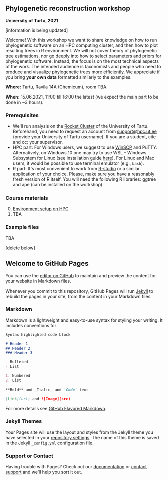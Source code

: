 ## Phylogenetic reconstruction workshop
**University of Tartu, 2021** 

[information is being updated]

Welcome! With this workshop we want to share knowledge on how to run phylogenetic software on an HPC computing cluster, and then how to plot resulting trees in R environment. We will not cover theory of phylogenetic tree estimations, nor go deeply into how to select parameters and priors for phylogenetic software. Instead, the focus is on the most technical aspects of the work. The intended audience is taxonomists and people who need to produce and visualize phylogenetic trees more efficiently. We appreciate if you bring **your own data** formatted similarly to the examples.

**Where:** Tartu, Ravila 14A (Chemicum), room TBA.

**When:** 15.06.2021, 11:00 till 16:00 the latest (we expect the main part to be done in ~3 hours).

### Prerequisites
- We'll run analysis on the [Rocket Cluster](https://hpc.ut.ee/en/resources/rocket-cluster-en/) of the University of Tartu. Beforehand, you need to request an account from support@hpc.ut.ee (provide your University of Tartu username). If you are a student, cite and cc: your supervisor.
- HPC part: For Windows users, we suggest to use [WinSCP](https://winscp.net/eng/downloads.php) and PuTTY.
Alternatively, on Windows 10 one may try to use WSL - Windows Subsystem for Linux (see installation guide [here](https://docs.microsoft.com/en-us/windows/wsl/install-win10)).
For Linux and Mac users, it would be possible to use terminal emulator (e.g., `bash`).
- R part: It's most convenient to work from [R-studio](https://www.rstudio.com/products/rstudio/download/) or a similar application of your choice. Please, make sure you have a reasonably fresh version of R itself. You will need the following R libraries: ggtree and ape (can be installed on the workshop).

### Course materials
0. [Environment setup on HPC](00.Environmen_setup.md)
1. TBA

### Example files
TBA

[delete below]
## Welcome to GitHub Pages

You can use the [editor on GitHub](https://github.com/Mycology-Microbiology-Center/Phylo2021/edit/main/docs/index.md) to maintain and preview the content for your website in Markdown files.

Whenever you commit to this repository, GitHub Pages will run [Jekyll](https://jekyllrb.com/) to rebuild the pages in your site, from the content in your Markdown files.

### Markdown

Markdown is a lightweight and easy-to-use syntax for styling your writing. It includes conventions for

```markdown
Syntax highlighted code block

# Header 1
## Header 2
### Header 3

- Bulleted
- List

1. Numbered
2. List

**Bold** and _Italic_ and `Code` text

[Link](url) and ![Image](src)
```

For more details see [GitHub Flavored Markdown](https://guides.github.com/features/mastering-markdown/).

### Jekyll Themes

Your Pages site will use the layout and styles from the Jekyll theme you have selected in your [repository settings](https://github.com/Mycology-Microbiology-Center/Phylo2021/settings/pages). The name of this theme is saved in the Jekyll `_config.yml` configuration file.

### Support or Contact

Having trouble with Pages? Check out our [documentation](https://docs.github.com/categories/github-pages-basics/) or [contact support](https://support.github.com/contact) and we’ll help you sort it out.



